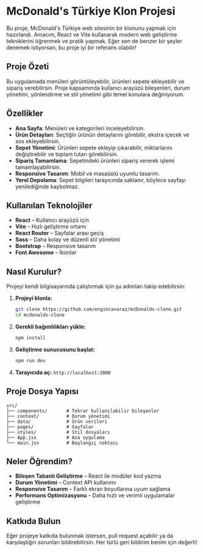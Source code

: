 # McDonald's Türkiye Klon Projesi

Bu proje, McDonald's Türkiye web sitesinin bir klonunu yapmak için hazırlandı. Amacım, React ve Vite kullanarak modern web geliştirme tekniklerini öğrenmek ve pratik yapmak. Eğer sen de benzer bir şeyler denemek istiyorsan, bu proje iyi bir referans olabilir!

## Proje Özeti

Bu uygulamada menüleri görüntüleyebilir, ürünleri sepete ekleyebilir ve sipariş verebilirsin. Proje kapsamında kullanıcı arayüzü bileşenleri, durum yönetimi, yönlendirme ve stil yönetimi gibi temel konulara değiniyorum.

## Özellikler

- **Ana Sayfa**: Menüleri ve kategorileri inceleyebilirsin.
- **Ürün Detayları**: Seçtiğin ürünün detaylarını görebilir, ekstra içecek ve sos ekleyebilirsin.
- **Sepet Yönetimi**: Ürünleri sepete ekleyip çıkarabilir, miktarlarını değiştirebilir ve toplam tutarı görebilirsin.
- **Sipariş Tamamlama**: Sepetindeki ürünleri sipariş vererek işlemi tamamlayabilirsin.
- **Responsive Tasarım**: Mobil ve masaüstü uyumlu tasarım.
- **Yerel Depolama**: Sepet bilgileri tarayıcında saklanır, böylece sayfayı yenilediğinde kaybolmaz.

## Kullanılan Teknolojiler

- **React** – Kullanıcı arayüzü için
- **Vite** – Hızlı geliştirme ortamı
- **React Router** – Sayfalar arası geçiş
- **Sass** – Daha kolay ve düzenli stil yönetimi
- **Bootstrap** – Responsive tasarım
- **Font Awesome** – İkonlar

## Nasıl Kurulur?

Projeyi kendi bilgisayarında çalıştırmak için şu adımları takip edebilirsin:

1. **Projeyi klonla:**
   ```bash
   git clone https://github.com/engincanaraz/mcDonalds-clone.git
   cd mcdonalds-clone
   ```
2. **Gerekli bağımlılıkları yükle:**
   ```bash
   npm install
   ```
3. **Geliştirme sunucusunu başlat:**
   ```bash
   npm run dev
   ```
4. **Tarayıcıda aç:** `http://localhost:3000`

## Proje Dosya Yapısı

```
src/
├── components/       # Tekrar kullanılabilir bileşenler
├── context/          # Durum yönetimi
├── data/             # Ürün verileri
├── pages/            # Sayfalar
├── styles/           # Stil dosyaları
├── App.jsx           # Ana uygulama
└── main.jsx          # Başlangıç noktası
```

## Neler Öğrendim?

- **Bileşen Tabanlı Geliştirme** – React ile modüler kod yazma
- **Durum Yönetimi** – Context API kullanımı
- **Responsive Tasarım** – Farklı ekran boyutlarına uyum sağlama
- **Performans Optimizasyonu** – Daha hızlı ve verimli uygulamalar geliştirme

## Katkıda Bulun

Eğer projeye katkıda bulunmak istersen, pull request açabilir ya da karşılaştığın sorunları bildirebilirsin. Her türlü geri bildirim benim için değerli!
